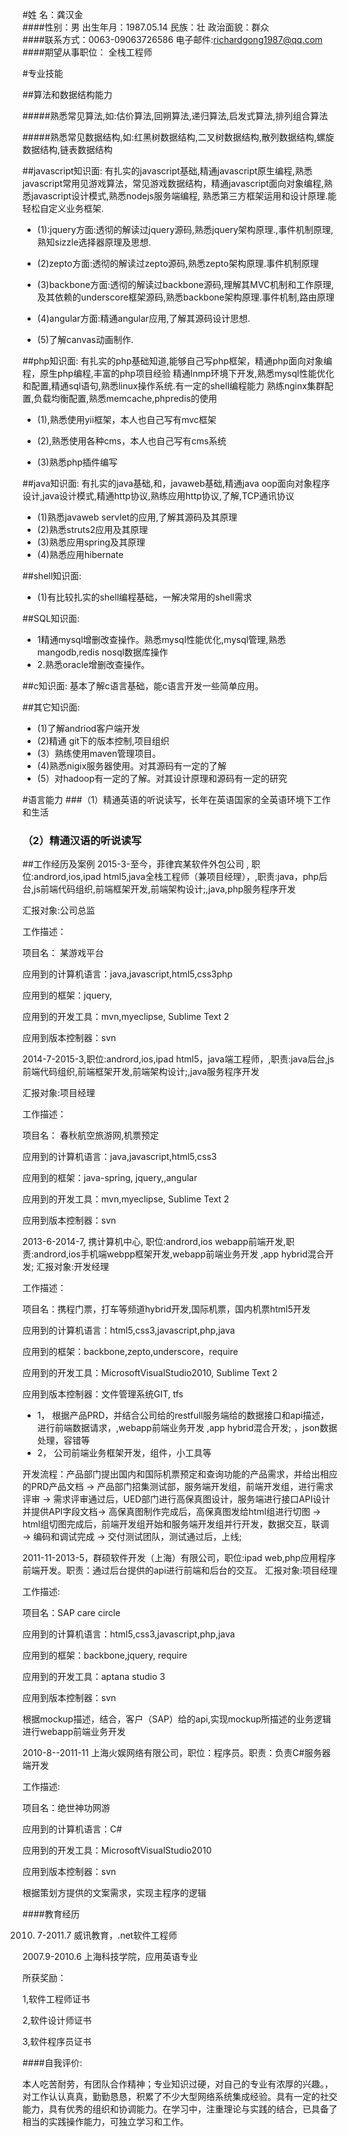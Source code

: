 #姓 名：龚汉金                 
####性别：男  出生年月：1987.05.14   民族：壮  政治面貌：群众          
####联系方式：0063-09063726586    电子邮件:richardgong1987@qq.com
####期望从事职位： 全栈工程师


#专业技能

##算法和数据结构能力

#####熟悉常见算法,如:估价算法,回朔算法,递归算法,启发式算法,排列组合算法

#####熟悉常见数据结构,如:红黑树数据结构,二叉树数据结构,散列数据结构,螺旋数据结构,链表数据结构

##javascript知识面:
有扎实的javascript基础,精通javascript原生编程,熟悉javascript常用见游戏算法，常见游戏数据结构，精通javascript面向对象编程,熟悉javascript设计模式,熟悉nodejs服务端编程,
熟悉第三方框架运用和设计原理.能轻松自定义业务框架.

* (1):jquery方面:透彻的解读过jquery源码,熟悉jquery架构原理.,事件机制原理,熟知sizzle选择器原理及思想.

* (2)zepto方面:透彻的解读过zepto源码,熟悉zepto架构原理.事件机制原理

* (3)backbone方面:透彻的解读过backbone源码,理解其MVC机制和工作原理,及其依赖的underscore框架源码,熟悉backbone架构原理.事件机制,路由原理

* (4)angular方面:精通angular应用,了解其源码设计思想.

* (5)了解canvas动画制作.


##php知识面:
有扎实的php基础知道,能够自己写php框架，精通php面向对象编程，原生php编程,丰富的php项目经验
精通lnmp环境下开发,熟悉mysql性能优化和配置,精通sql语句,熟悉linux操作系统.有一定的shell编程能力
熟练nginx集群配置,负载均衡配置,熟悉memcache,phpredis的使用
* (1),熟悉使用yii框架，本人也自己写有mvc框架

* (2),熟悉使用各种cms，本人也自己写有cms系统

* (3)熟悉php插件编写

##java知识面:
有扎实的java基础,和，javaweb基础,精通java oop面向对象程序设计,java设计模式,精通http协议,熟练应用http协议,了解,TCP通讯协议
* (1)熟悉javaweb  servlet的应用,了解其源码及其原理
* (2)熟悉struts2应用及其原理
* (3)熟悉应用spring及其原理
* (4)熟悉应用hibernate

##shell知识面:
* (1)有比较扎实的shell编程基础，一解决常用的shell需求

##SQL知识面:

* 1精通mysql增删改查操作。熟悉mysql性能优化,mysql管理,熟悉mangodb,redis nosql数据库操作
* 2.熟悉oracle增删改查操作。


##c知识面:
 基本了解c语言基础，能c语言开发一些简单应用。

##其它知识面:
* (1)了解andriod客户端开发
* (2)精通 git下的版本控制,项目组织
* (3）熟练使用maven管理项目。
* (4)熟悉nigix服务器使用。对其源码有一定的了解
* (5）对hadoop有一定的了解。对其设计原理和源码有一定的研究	

#语言能力
###（1）精通英语的听说读写，长年在英语国家的全英语环境下工作和生活
### （2）精通汉语的听说读写
     
##工作经历及案例
2015-3-至今，菲律宾某软件外包公司 , 职位:andrord,ios,ipad html5,java全栈工程师（兼项目经理），,职责:java，php后台,js前端代码组织,前端框架开发,前端架构设计;,java,php服务程序开发

汇报对象:公司总监

工作描述：

项目名： 某游戏平台

应用到的计算机语言：java,javascript,html5,css3php

应用到的框架：jquery,

应用到的开发工具：mvn,myeclipse, Sublime Text 2

应用到版本控制器：svn




2014-7-2015-3,职位:andrord,ios,ipad html5，java端工程师，,职责:java后台,js前端代码组织,前端框架开发,前端架构设计;,java服务程序开发

汇报对象:项目经理

工作描述：

项目名： 春秋航空旅游网,机票预定

应用到的计算机语言：java,javascript,html5,css3

应用到的框架：java-spring, jquery,,angular

应用到的开发工具：mvn,myeclipse, Sublime Text 2

应用到版本控制器：svn



2013-6-2014-7, 携计算机中心, 职位:andrord,ios webapp前端开发,职责:andrord,ios手机端webpp框架开发,webapp前端业务开发 ,app hybrid混合开发;
汇报对象:开发经理

工作描述：

项目名：携程门票，打车等频道hybrid开发,国际机票，国内机票html5开发

应用到的计算机语言：html5,css3,javascript,php,java

应用到的框架：backbone,zepto,underscore，require

应用到的开发工具：MicrosoftVisualStudio2010, Sublime Text 2

应用到版本控制器：文件管理系统GIT, tfs


* 1，	根据产品PRD，并结合公司给的restfull服务端给的数据接口和api描述，进行前端数据请求，,webapp前端业务开发 ,app hybrid混合开发;
，json数据处理，容错等
* 2，	公司前端业务框架开发，组件，小工具等

开发流程：产品部门提出国内和国际机票预定和查询功能的产品需求，并给出相应的PRD产品文档 → 产品部门招集测试部，服务端开发组，前端开发组，进行需求评审 → 需求评审通过后，UED部门进行高保真图设计，服务端进行接口API设计并提供API字段文档→
 高保真图制作完成后，高保真图发给html组进行切图 → html组切图完成后，前端开发组开始和服务端开发组并行开发，数据交互，联调 → 编码和调试完成 → 交付测试团队，测试通过后，上线;



2011-11-2013-5，群硕软件开发（上海）有限公司，职位:ipad web,php应用程序前端开发。职责：通过后台提供的api进行前端和后台的交互。
汇报对象:项目经理

工作描述:
 
项目名：SAP care circle

应用到的计算机语言：html5,css3,javascript,php,java

应用到的框架：backbone,jquery, require

应用到的开发工具：aptana studio 3

应用到版本控制器：svn

根据mockup描述，结合，客户（SAP）给的api,实现mockup所描述的业务逻辑进行webapp前端业务开发

2010-8--2011-11 上海火娱网络有限公司，职位：程序员。职责：负责C#服务器端开发

工作描述:
 
项目名：绝世神功网游

应用到的计算机语言：C#

应用到的开发工具：MicrosoftVisualStudio2010

应用到版本控制器：svn

根据策划方提供的文案需求，实现主程序的逻辑
		
####教育经历

2010. 7-2011.7   威讯教育，.net软件工程师

2007.9-2010.6  上海科技学院，应用英语专业

所获奖励：

1,软件工程师证书

2,软件设计师证书

3,软件程序员证书



####自我评价:

本人吃苦耐劳，有团队合作精神；专业知识过硬，对自己的专业有浓厚的兴趣。，对工作认认真真，勤勤恳恳，积累了不少大型网络系统集成经验。具有一定的社交能力，具有优秀的组织和协调能力。在学习中，注重理论与实践的结合，已具备了相当的实践操作能力，可独立学习和工作。



